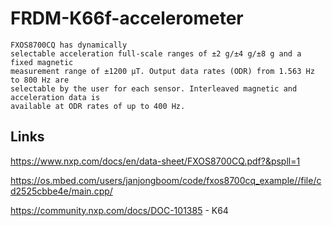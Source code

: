 # FRDM-K66f-accelerometer
```
FXOS8700CQ has dynamically
selectable acceleration full-scale ranges of ±2 g/±4 g/±8 g and a fixed magnetic
measurement range of ±1200 μT. Output data rates (ODR) from 1.563 Hz to 800 Hz are
selectable by the user for each sensor. Interleaved magnetic and acceleration data is
available at ODR rates of up to 400 Hz. 
```


## Links

<https://www.nxp.com/docs/en/data-sheet/FXOS8700CQ.pdf?&pspll=1>

<https://os.mbed.com/users/janjongboom/code/fxos8700cq_example//file/cd2525cbbe4e/main.cpp/>

<https://community.nxp.com/docs/DOC-101385>  - K64
